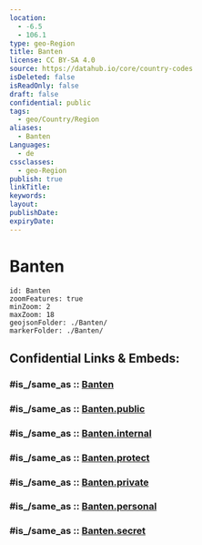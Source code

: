 ```yaml
---
location:
  - -6.5
  - 106.1
type: geo-Region
title: Banten
license: CC BY-SA 4.0
source: https://datahub.io/core/country-codes
isDeleted: false
isReadOnly: false
draft: false
confidential: public
tags:
  - geo/Country/Region
aliases:
  - Banten
Languages:
  - de
cssclasses:
  - geo-Region
publish: true
linkTitle:
keywords:
layout:
publishDate:
expiryDate:
---
```


# Banten

```leaflet
id: Banten
zoomFeatures: true 
minZoom: 2 
maxZoom: 18
geojsonFolder: ./Banten/
markerFolder: ./Banten/
```


## Confidential Links & Embeds: 

### #is_/same_as :: [Banten](/_Standards/Earth/Continent/Asia/Asia~South~East/Malay_Archipelago/Indonesia/provinces~Indonesia/Banten.md) 

### #is_/same_as :: [Banten.public](/_public/Earth/Continent/Asia/Asia~South~East/Malay_Archipelago/Indonesia/provinces~Indonesia/Banten.public.md) 

### #is_/same_as :: [Banten.internal](/_internal/Earth/Continent/Asia/Asia~South~East/Malay_Archipelago/Indonesia/provinces~Indonesia/Banten.internal.md) 

### #is_/same_as :: [Banten.protect](/_protect/Earth/Continent/Asia/Asia~South~East/Malay_Archipelago/Indonesia/provinces~Indonesia/Banten.protect.md) 

### #is_/same_as :: [Banten.private](/_private/Earth/Continent/Asia/Asia~South~East/Malay_Archipelago/Indonesia/provinces~Indonesia/Banten.private.md) 

### #is_/same_as :: [Banten.personal](/_personal/Earth/Continent/Asia/Asia~South~East/Malay_Archipelago/Indonesia/provinces~Indonesia/Banten.personal.md) 

### #is_/same_as :: [Banten.secret](/_secret/Earth/Continent/Asia/Asia~South~East/Malay_Archipelago/Indonesia/provinces~Indonesia/Banten.secret.md)

